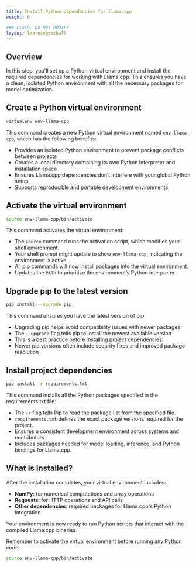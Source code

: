 ```yaml
---
title: Install Python dependencies for llama.cpp
weight: 6

### FIXED, DO NOT MODIFY
layout: learningpathall
---
```

## Overview

In this step, you'll set up a Python virtual environment and install the required dependencies for working with Llama.cpp. This ensures you have a clean, isolated Python environment with all the necessary packages for model optimization.

## Create a Python virtual environment

```bash
virtualenv env-llama-cpp
```

This command creates a new Python virtual environment named `env-llama-cpp`, which has the following benefits:
- Provides an isolated Python environment to prevent package conflicts between projects
- Creates a local directory containing its own Python interpreter and installation space
- Ensures Llama.cpp dependencies don’t interfere with your global Python setup
- Supports reproducible and portable development environments

## Activate the virtual environment

```bash
source env-llama-cpp/bin/activate
```

This command activates the virtual environment:
- The `source` command runs the activation script, which modifies your shell environment.
- Your shell prompt might update to show `env-llama-cpp`, indicating the environment is active.
- All pip commands will now install packages into the virtual environment.
- Updates the `PATH` to prioritize the environment’s Python interpreter

## Upgrade pip to the latest version

```bash
pip install --upgrade pip
```

This command ensures you have the latest version of pip:
- Upgrading pip helps avoid compatibility issues with newer packages
- The `--upgrade` flag tells pip to install the newest available version
- This is a best practice before installing project dependencies
- Newer pip versions often include security fixes and improved package resolution

## Install project dependencies

```bash
pip install -r requirements.txt
```

This command installs all the Python packages specified in the requirements.txt file:
- The `-r` flag tells Pip to read the package list from the specified file.
- `requirements.txt` defines the exact package versions required for the project.
- Ensures a consistent development environment across systems and contributors.
- Includes packages needed for model loading, inference, and Python bindings for Llama.cpp.

## What is installed? 

After the installation completes, your virtual environment includes:
- **NumPy**: for numerical computations and array operations
- **Requests**: for HTTP operations and API calls
- **Other dependencies**: required packages for Llama.cpp's Python integration

Your environment is now ready to run Python scripts that interact with the compiled Llama.cpp binaries.

Remember to activate the virtual environment before running any Python code:

```bash
source env-llama-cpp/bin/activate
```
